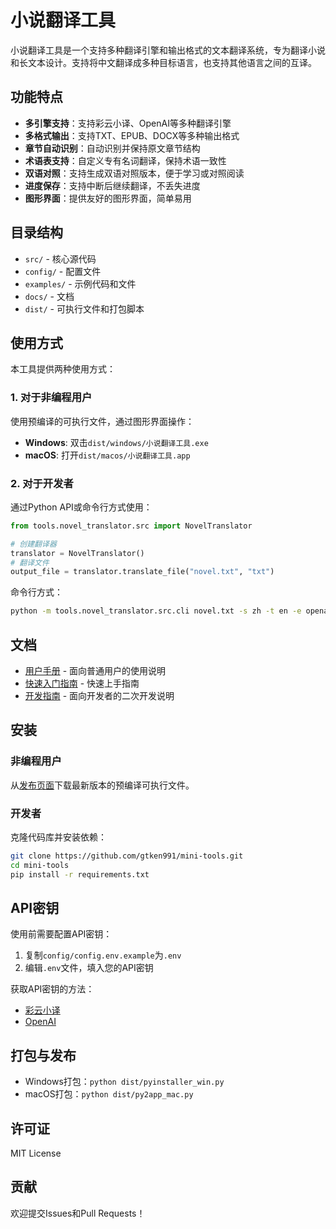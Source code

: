 # 小说翻译工具

小说翻译工具是一个支持多种翻译引擎和输出格式的文本翻译系统，专为翻译小说和长文本设计。支持将中文翻译成多种目标语言，也支持其他语言之间的互译。

## 功能特点

- **多引擎支持**：支持彩云小译、OpenAI等多种翻译引擎
- **多格式输出**：支持TXT、EPUB、DOCX等多种输出格式
- **章节自动识别**：自动识别并保持原文章节结构
- **术语表支持**：自定义专有名词翻译，保持术语一致性
- **双语对照**：支持生成双语对照版本，便于学习或对照阅读
- **进度保存**：支持中断后继续翻译，不丢失进度
- **图形界面**：提供友好的图形界面，简单易用

## 目录结构

- `src/` - 核心源代码
- `config/` - 配置文件
- `examples/` - 示例代码和文件
- `docs/` - 文档
- `dist/` - 可执行文件和打包脚本

## 使用方式

本工具提供两种使用方式：

### 1. 对于非编程用户

使用预编译的可执行文件，通过图形界面操作：

- **Windows**: 双击`dist/windows/小说翻译工具.exe`
- **macOS**: 打开`dist/macos/小说翻译工具.app`

### 2. 对于开发者

通过Python API或命令行方式使用：

```python
from tools.novel_translator.src import NovelTranslator

# 创建翻译器
translator = NovelTranslator()
# 翻译文件
output_file = translator.translate_file("novel.txt", "txt")
```

命令行方式：

```bash
python -m tools.novel_translator.src.cli novel.txt -s zh -t en -e openai -o epub
```

## 文档

- [用户手册](docs/用户手册.md) - 面向普通用户的使用说明
- [快速入门指南](docs/快速入门指南.md) - 快速上手指南
- [开发指南](docs/开发指南.md) - 面向开发者的二次开发说明

## 安装

### 非编程用户

从[发布页面](https://github.com/gtken991/mini-tools/releases)下载最新版本的预编译可执行文件。

### 开发者

克隆代码库并安装依赖：

```bash
git clone https://github.com/gtken991/mini-tools.git
cd mini-tools
pip install -r requirements.txt
```

## API密钥

使用前需要配置API密钥：

1. 复制`config/config.env.example`为`.env`
2. 编辑`.env`文件，填入您的API密钥

获取API密钥的方法：
- [彩云小译](https://platform.caiyunapp.com/login)
- [OpenAI](https://platform.openai.com/signup)

## 打包与发布

- Windows打包：`python dist/pyinstaller_win.py`
- macOS打包：`python dist/py2app_mac.py`

## 许可证

MIT License

## 贡献

欢迎提交Issues和Pull Requests！ 